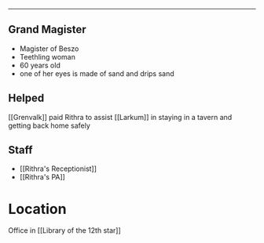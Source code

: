 ___
## Grand Magister
- Magister of Beszo
- Teethling woman 
- 60 years old
- one of her eyes is made of sand and drips sand 

## Helped 
[[Grenvalk]] paid Rithra to assist [[Larkum]] in staying in a tavern and getting back home safely 

## Staff
- [[Rithra's Receptionist]]
- [[Rithra's PA]]


# Location
Office in [[Library of the 12th star]]